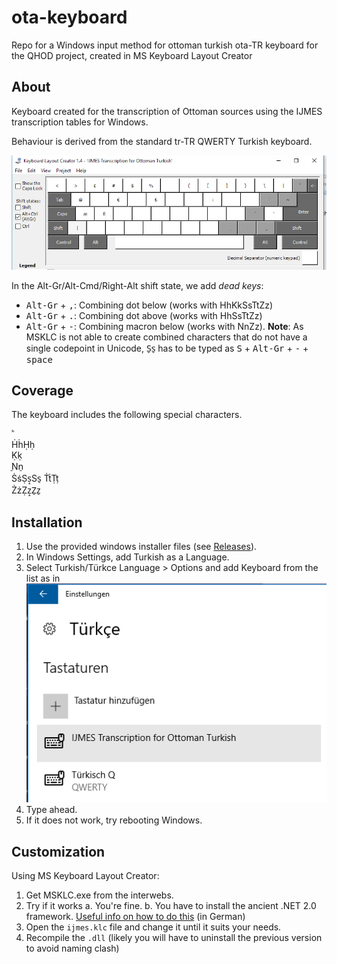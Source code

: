 # ota-keyboard
Repo for a Windows input method for ottoman turkish ota-TR keyboard for the QHOD project, created in MS Keyboard Layout Creator

## About

Keyboard created for the transcription of Ottoman sources using the IJMES transcription tables for Windows.

Behaviour is derived from the standard tr-TR QWERTY Turkish keyboard.

![MSKLC screenshot of IJMES Keyboard](ijmes.png "Screenshot")

In the Alt-Gr/Alt-Cmd/Right-Alt shift state, we add *dead keys*: 

- <kbd>Alt-Gr</kbd> + <kbd>,</kbd>: Combining dot below (works with HhKkSsTtZz) 
- <kbd>Alt-Gr</kbd> + <kbd>.</kbd>: Combining dot above (works with HhSsTtZz) 
- <kbd>Alt-Gr</kbd> + <kbd>-</kbd>: Combining macron below (works with NnZz). **Note**: As MSKLC is not able to create combined characters that do not have a single codepoint in Unicode, S̠s̠ has to be typed as <kbd>S</kbd> + <kbd>Alt-Gr</kbd> + <kbd>-</kbd> + <kbd>space</kbd>

## Coverage

The keyboard includes the following special characters. 

ʾʿ  
ḢḣḤḥ  
Ḳḳ  
̠Nn̠  
ṠṡṢṣ̠Ss̠
ṪṫṬṭ  
ŻżẒẓ̠Z̠z̠  


## Installation

1. Use the provided windows installer files (see [Releases](https://github.com/QHOD/ota-keyboard/releases)).
2. In Windows Settings, add Turkish as a Language. 
3. Select Turkish/Türkce Language > Options and add Keyboard from the list as in 
![Windows 10 settings screenshot](keyboard-settings-IJMES.png "Screenshot")
4. Type ahead. 
5. If it does not work, try rebooting Windows.


## Customization 

Using MS Keyboard Layout Creator: 

1. Get MSKLC.exe from the interwebs.
2. Try if it works
    a. You're fine.
    b. You have to install the ancient .NET 2.0 framework. [Useful info on how to do this](https://www.windows-faq.de/2016/10/30/net-framework-2-0-und-3-5-unter-windows-10-installieren/) (in German)
3. Open the `ijmes.klc` file and change it until it suits your needs. 
4. Recompile the `.dll` (likely you will have to uninstall the previous version to avoid naming clash)

